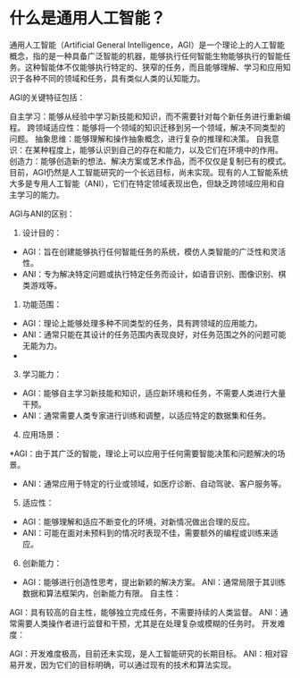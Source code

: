 # 什么是通用人工智能？

通用人工智能（Artificial General Intelligence，AGI）是一个理论上的人工智能概念，指的是一种具备广泛智能的机器，能够执行任何智能生物能够执行的智能任务。这种智能体不仅能够执行特定的、狭窄的任务，而且能够理解、学习和应用知识于各种不同的领域和任务，具有类似人类的认知能力。

AGI的关键特征包括：

自主学习：能够从经验中学习新技能和知识，而不需要针对每个新任务进行重新编程。
跨领域适应性：能够将一个领域的知识迁移到另一个领域，解决不同类型的问题。
抽象思维：能够理解和操作抽象概念，进行复杂的推理和决策。
自我意识：在某种程度上，能够认识到自己的存在和能力，以及它们在环境中的作用。
创造力：能够创造新的想法、解决方案或艺术作品，而不仅仅是复制已有的模式。
目前，AGI仍然是人工智能研究的一个长远目标，尚未实现。现有的人工智能系统大多是专用人工智能（ANI），它们在特定领域表现出色，但缺乏跨领域应用和自主学习的能力。

AGI与ANI的区别：
1. 设计目的：

* AGI：旨在创建能够执行任何智能任务的系统，模仿人类智能的广泛性和灵活性。
* ANI：专为解决特定问题或执行特定任务而设计，如语音识别、图像识别、棋类游戏等。
  
1. 功能范围：

* AGI：理论上能够处理多种不同类型的任务，具有跨领域的应用能力。
* ANI：通常只能在其设计的任务范围内表现良好，对任务范围之外的问题可能无能为力。
* 
3. 学习能力：

* AGI：能够自主学习新技能和知识，适应新环境和任务，不需要人类进行大量干预。
* ANI：通常需要人类专家进行训练和调整，以适应特定的数据集和任务。
4. 应用场景：

*AGI：由于其广泛的智能，理论上可以应用于任何需要智能决策和问题解决的场景。
* ANI：通常应用于特定的行业或领域，如医疗诊断、自动驾驶、客户服务等。
  
5. 适应性：

* AGI：能够理解和适应不断变化的环境，对新情况做出合理的反应。
* ANI：可能在面对未预料到的情况时表现不佳，需要额外的编程或训练来适应。
6. 创新能力：

* AGI：能够进行创造性思考，提出新颖的解决方案。
ANI：通常局限于其训练数据和算法框架内，创新能力有限。
自主性：

AGI：具有较高的自主性，能够独立完成任务，不需要持续的人类监督。
ANI：通常需要人类操作者进行监督和干预，尤其是在处理复杂或模糊的任务时。
开发难度：

AGI：开发难度极高，目前还未实现，是人工智能研究的长期目标。
ANI：相对容易开发，因为它们的目标明确，可以通过现有的技术和算法实现。
